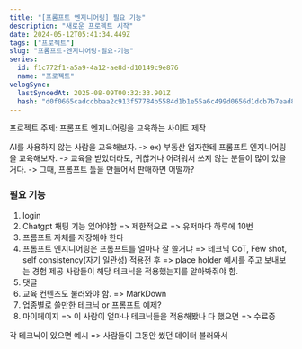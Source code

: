 ```yaml
---
title: "[프롬프트 엔지니어링] 필요 기능"
description: "새로운 프로젝트 시작"
date: 2024-05-12T05:41:34.449Z
tags: ["프로젝트"]
slug: "프롬프트-엔지니어링-필요-기능"
series:
  id: f1c772f1-a5a9-4a12-ae8d-d10149c9e876
  name: "프로젝트"
velogSync:
  lastSyncedAt: 2025-08-09T00:32:33.901Z
  hash: "d0f0665cadccbbaa2c913f57784b5584d1b1e55a6c499d0656d1dcb7b7ead814"
---
```


프로젝트 주제: 프롬프트 엔지니어링을 교육하는 사이트 제작

AI를 사용하지 않는 사람을 교육해보자.
-> ex) 부동산 업자한테 프롬프트 엔지니어링을 교육해보자.
-> 교육을 받았더라도, 귀찮거나 어려워서 쓰지 않는 분들이 많이 있을거다.
-> 그때, 프롬프트 툴을 만들어서 판매하면 어떨까?

### 필요 기능

1. login
2. Chatgpt 채팅 기능 있어야함 => 제한적으로 => 유저마다 하루에 10번
3. 프롬프트 자체를 저장해야 한다
4. 프롬프트 엔지니어링은 프롬프트를 얼마나 잘 쓸거냐 => 테크닉
   CoT, Few shot, self consistency(자기 일관성)
   적용전 후 => place holder 예시를 주고 보내보는 경험 제공
   사람들이 해당 테크닉을 적용했는지를 알아봐줘야 함. 
5. 댓글
6. 교육 컨텐츠도 불러와야 함. => MarkDown 
7. 업종별로 쓸만한 테크닉 or 프롬프트 예제?
8. 마이페이지 => 이 사람이 얼마나 테크닉들을 적용해봤나 다 했으면 => 수료증

각 테크닉이 있으면 예시 =>  사람들이 그동안 썼던 데이터 불러와서 
